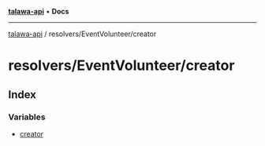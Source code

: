 [**talawa-api**](../../../README.md) • **Docs**

***

[talawa-api](../../../modules.md) / resolvers/EventVolunteer/creator

# resolvers/EventVolunteer/creator

## Index

### Variables

- [creator](variables/creator.md)
